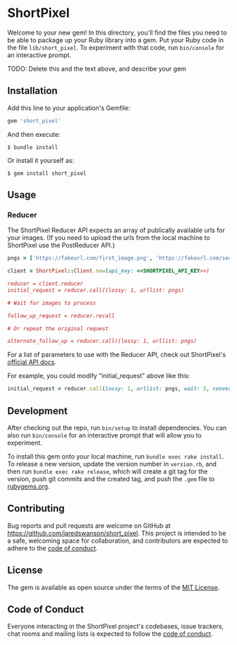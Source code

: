 # ShortPixel

Welcome to your new gem! In this directory, you'll find the files you need to be able to package up your Ruby library into a gem. Put your Ruby code in the file `lib/short_pixel`. To experiment with that code, run `bin/console` for an interactive prompt.

TODO: Delete this and the text above, and describe your gem

## Installation

Add this line to your application's Gemfile:

```ruby
gem 'short_pixel'
```

And then execute:

    $ bundle install

Or install it yourself as:

    $ gem install short_pixel

## Usage
### Reducer
The ShortPixel Reducer API expects an array of publically available urls for your images. (If you need to upload the urls from the local machine to ShortPixel use the PostReducer API.)

```ruby
pngs = ['https://fakeurl.com/first_image.png', 'https://fakeurl.com/second_image.png']

client = ShortPixel::Client.new(api_key: <<SHORTPIXEL_API_KEY>>)

reducer = client.reducer
initial_request = reducer.call((lossy: 1, urllist: pngs)

# Wait for images to process

follow_up_request = reducer.recall

# Or repeat the original request

alternate_follow_up = reducer.call((lossy: 1, urllist: pngs)
```

For a list of parameters to use with the Reducer API, check out ShortPixel's [official API docs](https://shortpixel.com/api-docs).

For example, you could modify "initial_request" above like this:

```ruby
initial_request = reducer.call(lossy: 1, urllist: pngs, wait: 5, convertto: '+webp')
```

## Development

After checking out the repo, run `bin/setup` to install dependencies. You can also run `bin/console` for an interactive prompt that will allow you to experiment.

To install this gem onto your local machine, run `bundle exec rake install`. To release a new version, update the version number in `version.rb`, and then run `bundle exec rake release`, which will create a git tag for the version, push git commits and the created tag, and push the `.gem` file to [rubygems.org](https://rubygems.org).

## Contributing

Bug reports and pull requests are welcome on GitHub at https://github.com/jaredswanson/short_pixel. This project is intended to be a safe, welcoming space for collaboration, and contributors are expected to adhere to the [code of conduct](https://github.com/jaredswanson/short_pixel/blob/master/CODE_OF_CONDUCT.md).

## License

The gem is available as open source under the terms of the [MIT License](https://opensource.org/licenses/MIT).

## Code of Conduct

Everyone interacting in the ShortPixel project's codebases, issue trackers, chat rooms and mailing lists is expected to follow the [code of conduct](https://github.com/jaredswanson/short_pixel/blob/master/CODE_OF_CONDUCT.md).
